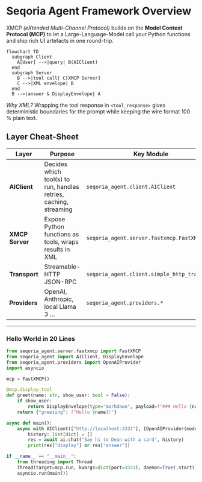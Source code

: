 # Seqoria Agent Framework Overview

XMCP *(eXtended Multi-Channel Protocol)* builds on the **Model Context Protocol (MCP)** to let a Large-Language-Model call your Python functions and ship rich UI artefacts in one round-trip.

```mermaid
flowchart TD
  subgraph Client
    A[User] -->|query| B(AIClient)
  end
  subgraph Server
    B -->|tool call| C[XMCP Server]
    C -->|XML envelope| B
  end
  B -->|answer & DisplayEnvelope| A
```

*Why XML?*  Wrapping the tool response in `<tool_response>` gives deterministic boundaries for the prompt while keeping the wire format 100 % plain text.

## Layer Cheat-Sheet

| Layer | Purpose | Key Module |
|-------|---------|------------|
| **AIClient** | Decides which tool(s) to run, handles retries, caching, streaming | `seqoria_agent.client.AIClient` |
| **XMCP Server** | Expose Python functions as tools, wraps results in XML | `seqoria_agent.server.fastxmcp.FastXMCP` |
| **Transport** | Streamable-HTTP JSON-RPC | `seqoria_agent.client.simple_http_transport` |
| **Providers** | OpenAI, Anthropic, local Llama 3 … | `seqoria_agent.providers.*` |

---

### Hello World in 20 Lines

```python
from seqoria_agent.server.fastxmcp import FastXMCP
from seqoria_agent import AIClient, DisplayEnvelope
from seqoria_agent.providers import OpenAIProvider
import asyncio

mcp = FastXMCP()

@mcp.display_tool
def greet(name: str, show_user: bool = False):
    if show_user:
        return DisplayEnvelope(type="markdown", payload=f"### Hello {name}! 👋")
    return {"greeting": f"Hello {name}!"}

async def main():
    async with AIClient(["http://localhost:3333"], [OpenAIProvider(model_id="gpt-4o")]) as ai:
        history: list[dict] = []
        res = await ai.chat("Say hi to Dean with a card", history)
        print(res["display"] or res["answer"])

if __name__ == "__main__":
    from threading import Thread
    Thread(target=mcp.run, kwargs=dict(port=3333), daemon=True).start()
    asyncio.run(main())
``` 